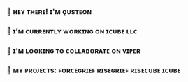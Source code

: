 ### 👋 ʜᴇʏ ᴛʜᴇʀᴇ!  ɪ'ᴍ ǫᴜsᴛᴇᴏɴ 
###
###
### 🌱 ɪ’ᴍ ᴄᴜʀʀᴇɴᴛʟʏ ᴡᴏʀᴋɪɴɢ ᴏɴ ɪᴄᴜʙᴇ ʟʟᴄ
###
###
### 🔭 ɪ’ᴍ ʟᴏᴏᴋɪɴɢ ᴛᴏ ᴄᴏʟʟᴀʙᴏʀᴀᴛᴇ ᴏɴ ᴠɪᴘᴇʀ
###
### 👯 ᴍʏ ᴘʀᴏᴊᴇᴄᴛs: ꜰᴏʀᴄᴇɢʀɪᴇꜰ ʀɪsᴇɢʀɪᴇꜰ  ʀɪsᴇᴄᴜʙᴇ ɪᴄᴜʙᴇ
<!--
**qusteon/qusteon** is a ✨ _special_ ✨ repository because its `README.md` (this file) appears on your GitHub profile.

Here are some ideas to get you started:

- 🔭 I’m currently working on ...
- 🌱 I’m currently learning ...
- 👯 I’m looking to collaborate on ...
- 🤔 I’m looking for help with ...
- 💬 Ask me about ...
- 📫 How to reach me: ...
- 😄 Pronouns: ...
- ⚡ Fun fact: ...
-->
